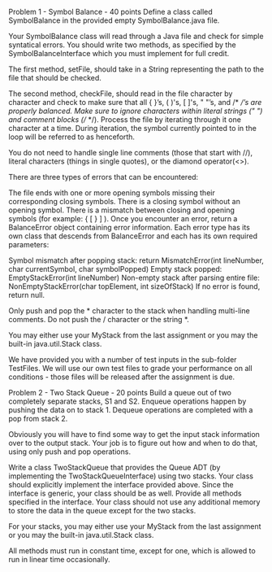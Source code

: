 Problem 1 - Symbol Balance - 40 points
Define a class called SymbolBalance in the provided empty SymbolBalance.java file.

Your SymbolBalance class will read through a Java file and check for simple syntatical errors. You should write two methods, as specified by the SymbolBalanceInterface which you must implement for full credit.

The first method, setFile, should take in a String representing the path to the file that should be checked.

The second method, checkFile, should read in the file character by character and check to make sure that all { }’s, ( )'s, [ ]'s, " "’s, and /* */’s are properly balanced. Make sure to ignore characters within literal strings (" ") and comment blocks (/* */). Process the file by iterating through it one character at a time. During iteration, the symbol currently pointed to in the loop will be referred to as <Current Symbol> henceforth.

You do not need to handle single line comments (those that start with //), literal characters (things in single quotes), or the diamond operator(<>).

There are three types of errors that can be encountered:

The file ends with one or more opening symbols missing their corresponding closing symbols.
There is a closing symbol without an opening symbol.
There is a mismatch between closing and opening symbols (for example: { [ } ] ).
Once you encounter an error, return a BalanceError object containing error information. Each error type has its own class that descends from BalanceError and each has its own required parameters:

Symbol mismatch after popping stack: return MismatchError(int lineNumber, char currentSymbol, char symbolPopped)
Empty stack popped: EmptyStackError(int lineNumber)
Non-empty stack after parsing entire file: NonEmptyStackError(char topElement, int sizeOfStack)
If no error is found, return null.

Only push and pop the * character to the stack when handling multi-line comments. Do not push the / character or the string \*.

You may either use your MyStack from the last assignment or you may the built-in java.util.Stack class.

We have provided you with a number of test inputs in the sub-folder TestFiles. We will use our own test files to grade your performance on all conditions - those files will be released after the assignment is due.

Problem 2 - Two Stack Queue - 20 points
Build a queue out of two completely separate stacks, S1 and S2. Enqueue operations happen by pushing the data on to stack 1.
Dequeue operations are completed with a pop from stack 2.

Obviously you will have to find some way to get the input stack information over to the output stack. Your job is to figure out how and when to do that, using only push and pop operations.

Write a class TwoStackQueue that provides the Queue ADT (by implementing the TwoStackQueueInterface) using two stacks. Your class should explicitly implement the interface provided above. Since the interface is generic, your class should be as well. Provide all methods specified in the interface. Your class should not use any additional memory to store the data in the queue except for the two stacks.

For your stacks, you may either use your MyStack from the last assignment or you may the built-in java.util.Stack class.

All methods must run in constant time, except for one, which is allowed to run in linear time occasionally.

